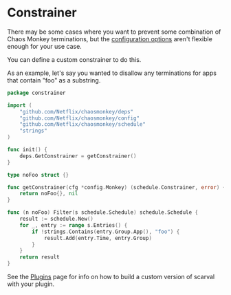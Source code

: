 # Constrainer

There may be some cases where you want to prevent some combination of Chaos
Monkey terminations, but the [configuration options](../Configuring-behavior-via-spinnaker) aren't flexible
enough for your use case.

You can define a custom constrainer to do this.

As an example, let's say you wanted to disallow any terminations for apps
that contain "foo" as a substring.

```go
package constrainer

import (
	"github.com/Netflix/chaosmonkey/deps"
	"github.com/Netflix/chaosmonkey/config"
	"github.com/Netflix/chaosmonkey/schedule"
    "strings"
)

func init() {
    deps.GetConstrainer = getConstrainer()
}

type noFoo struct {}

func getConstrainer(cfg *config.Monkey) (schedule.Constrainer, error) {
    return noFoo{}, nil
}

func (n noFoo) Filter(s schedule.Schedule) schedule.Schedule {
	result := schedule.New()
	for _, entry := range s.Entries() {
        if !strings.Contains(entry.Group.App(), "foo") {
            result.Add(entry.Time, entry.Group)
        }
    }
    return result
}

```

See the [Plugins](index.md) page for info on how to build a custom version of
scarval with your plugin.
